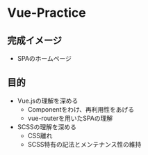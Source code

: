 # Vue-Practice

## 完成イメージ

- SPAのホームページ

## 目的

- Vue.jsの理解を深める
  - Componentをわけ、再利用性をあげる
  - vue-routerを用いたSPAの理解
- SCSSの理解を深める
  - CSS離れ
  - SCSS特有の記法とメンテナンス性の維持
